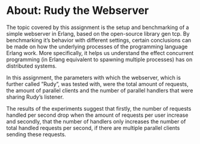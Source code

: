 # About: Rudy the Webserver

The topic covered by this assignment is the setup and benchmarking of a simple webserver in Erlang, based on the open-source library gen tcp. By benchmarking it’s behavior with different settings, certain conclusions can be made on how the underlying processes of the programming language Erlang work. More specifically, it helps us understand the effect concurrent programming (in Erlang equivalent to spawning multiple processes) has on distributed systems.

In this assignment, the parameters with which the webserver, which is further called ”Rudy”, was tested with, were the total amount of requests, the amount of parallel clients and the number of parallel handlers that were sharing Rudy’s listener.

The results of the experiments suggest that firstly, the number of requests handled per second drop when the amount of requests per user increase and secondly, that the number of handlers only increases the number of total handled requests per second, if there are multiple parallel clients sending these requests.